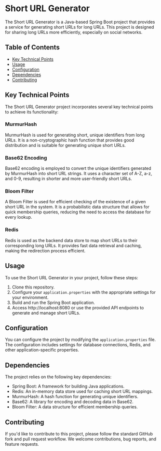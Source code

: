 # Short URL Generator

The Short URL Generator is a Java-based Spring Boot project that provides a service for generating short URLs for long URLs. This project is designed for sharing long URLs more efficiently, especially on social networks.

## Table of Contents
- [Key Technical Points](#key-technical-points)
- [Usage](#usage)
- [Configuration](#configuration)
- [Dependencies](#dependencies)
- [Contributing](#contributing)

## Key Technical Points

The Short URL Generator project incorporates several key technical points to achieve its functionality:

### MurmurHash

MurmurHash is used for generating short, unique identifiers from long URLs. It is a non-cryptographic hash function that provides good distribution and is suitable for generating unique short URLs.

### Base62 Encoding

Base62 encoding is employed to convert the unique identifiers generated by MurmurHash into short URL strings. It uses a character set of A-Z, a-z, and 0-9, resulting in shorter and more user-friendly short URLs.

### Bloom Filter

A Bloom Filter is used for efficient checking of the existence of a given short URL in the system. It is a probabilistic data structure that allows for quick membership queries, reducing the need to access the database for every lookup.

### Redis

Redis is used as the backend data store to map short URLs to their corresponding long URLs. It provides fast data retrieval and caching, making the redirection process efficient.


## Usage

To use the Short URL Generator in your project, follow these steps:

1. Clone this repository.
2. Configure your `application.properties` with the appropriate settings for your environment.
3. Build and run the Spring Boot application.
4. Access http://localhost:8080 or use the provided API endpoints to generate and manage short URLs.

## Configuration

You can configure the project by modifying the `application.properties` file. The configuration includes settings for database connections, Redis, and other application-specific properties.

## Dependencies

The project relies on the following key dependencies:

- Spring Boot: A framework for building Java applications.
- Redis: An in-memory data store used for caching short URL mappings.
- MurmurHash: A hash function for generating unique identifiers.
- Base62: A library for encoding and decoding data in Base62.
- Bloom Filter: A data structure for efficient membership queries.

## Contributing

If you'd like to contribute to this project, please follow the standard GitHub fork and pull request workflow. We welcome contributions, bug reports, and feature requests.
